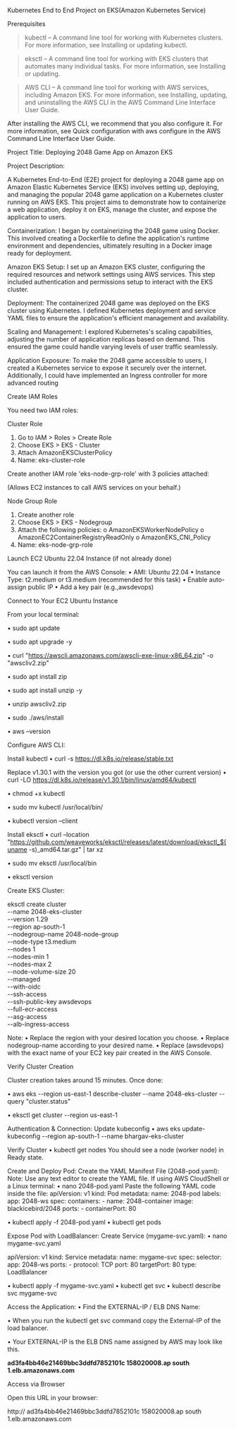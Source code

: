 Kubernetes End to End Project on EKS(Amazon Kubernetes Service)

Prerequisites

> kubectl – A command line tool for working with Kubernetes clusters. For more information, see Installing or updating kubectl.

> eksctl – A command line tool for working with EKS clusters that automates many individual tasks. For more information, see Installing or updating.

> AWS CLI – A command line tool for working with AWS services, including Amazon EKS. For more information, see Installing, updating, and uninstalling the AWS CLI in the AWS Command Line Interface User Guide.

After installing the AWS CLI, we recommend that you also configure it. For more information, see Quick configuration with aws configure in the AWS Command Line Interface User Guide.

Project Title: Deploying 2048 Game App on Amazon EKS

Project Description:

A Kubernetes End-to-End (E2E) project for deploying a 2048 game app on Amazon Elastic Kubernetes Service (EKS) involves setting up, deploying, and managing the popular 2048 game application on a Kubernetes cluster running on AWS EKS. This project aims to demonstrate how to containerize a web application, deploy it on EKS, manage the cluster, and expose the application to users.

Containerization:
I began by containerizing the 2048 game using Docker. This involved creating a Dockerfile to define the application's runtime environment and dependencies, ultimately resulting in a Docker image ready for deployment.

Amazon EKS Setup:
I set up an Amazon EKS cluster, configuring the required resources and network settings using AWS services. This step included authentication and permissions setup to interact with the EKS cluster.

Deployment:
The containerized 2048 game was deployed on the EKS cluster using Kubernetes. I defined Kubernetes deployment and service YAML files to ensure the application's efficient management and availability.

Scaling and Management:
I explored Kubernetes's scaling capabilities, adjusting the number of application replicas based on demand. This ensured the game could handle varying levels of user traffic seamlessly.

Application Exposure:
To make the 2048 game accessible to users, I created a Kubernetes service to expose it securely over the internet. Additionally, I could have implemented an Ingress controller for more advanced routing

Create IAM Roles

You need two IAM roles:

Cluster Role

1.	Go to IAM > Roles > Create Role
2.	Choose EKS > EKS - Cluster
3.	Attach AmazonEKSClusterPolicy
4.	Name: eks-cluster-role

 
Create another IAM role 'eks-node-grp-role' with 3 policies attached: 

(Allows EC2 instances to call AWS services on your behalf.)

Node Group Role

1.	Create another role
2.	Choose EKS > EKS - Nodegroup
3.	Attach the following policies:
o	AmazonEKSWorkerNodePolicy
o	AmazonEC2ContainerRegistryReadOnly
o	AmazonEKS_CNI_Policy
4.	Name: eks-node-grp-role

Launch EC2 Ubuntu 22.04 Instance (if not already done)

You can launch it from the AWS Console:
•	AMI: Ubuntu 22.04 
•	Instance Type: t2.medium or t3.medium (recommended for this task)
•	Enable auto-assign public IP
•	Add a key pair (e.g.,awsdevops)
 
Connect to Your EC2 Ubuntu Instance

From your local terminal:

•	sudo apt update

•	sudo apt upgrade -y

•	curl "https://awscli.amazonaws.com/awscli-exe-linux-x86_64.zip" -o "awscliv2.zip"

•	sudo apt install zip

•	sudo apt install unzip -y

•	unzip awscliv2.zip

•	sudo ./aws/install

•	aws –version


Configure AWS CLI: 

Install kubectl
•	curl -s https://dl.k8s.io/release/stable.txt

Replace v1.30.1 with the version you got (or use the other current version)
•	curl -LO https://dl.k8s.io/release/v1.30.1/bin/linux/amd64/kubectl

•	chmod +x kubectl

•	sudo mv kubectl /usr/local/bin/

•	kubectl version –client

 
Install eksctl
•	curl –location "https://github.com/weaveworks/eksctl/releases/latest/download/eksctl_$(uname -s)_amd64.tar.gz" | tar xz

•	sudo mv eksctl /usr/local/bin

•	eksctl version
 
Create EKS Cluster:

eksctl create cluster \
--name 2048-eks-cluster \
--version 1.29 \
--region ap-south-1 \
--nodegroup-name 2048-node-group \
--node-type t3.medium \
--nodes 1 \
--nodes-min 1 \
--nodes-max 2 \
--node-volume-size 20 \
--managed \
--with-oidc \
--ssh-access \
--ssh-public-key awsdevops\
--full-ecr-access \
--asg-access \
--alb-ingress-access

Note:
•	Replace the region with your desired location you choose.
•	Replace nodegroup-name according to your desired name.
•	Replace (awsdevops) with the exact name of your EC2 key pair created in the AWS Console.


Verify Cluster Creation

Cluster creation takes around 15 minutes. Once done:

•	aws eks --region us-east-1 describe-cluster --name 2048-eks-cluster --query "cluster.status"
 
 
•	eksctl get cluster --region us-east-1
 
 

Authentication & Connection:
Update kubeconfig
•	aws eks update-kubeconfig --region ap-south-1 --name bhargav-eks-cluster

Verify Cluster
•	kubectl get nodes
You should see a node (worker node) in Ready state. 
 

Create and Deploy Pod:
Create the YAML Manifest File (2048-pod.yaml):
Note: Use any text editor to create the YAML file. If using AWS CloudShell or a Linux terminal:
•	nano 2048-pod.yaml
Paste the following YAML code inside the file:
apiVersion: v1
kind: Pod
metadata:
  name: 2048-pod
  labels:
    app: 2048-ws
spec:
  containers:
    - name: 2048-container
      image: blackicebird/2048
      ports:
        - containerPort: 80

 
•	kubectl apply -f 2048-pod.yaml
•	kubectl get pods
 
Expose Pod with LoadBalancer:
Create Service (mygame-svc.yaml):
•	nano mygame-svc.yaml

apiVersion: v1
kind: Service
metadata:
  name: mygame-svc
spec:
  selector:
    app: 2048-ws
  ports:
    - protocol: TCP
      port: 80
      targetPort: 80
  type: LoadBalancer
 
•	kubectl apply -f mygame-svc.yaml
•	kubectl get svc
•	kubectl describe svc mygame-svc
 
Access the Application:
•	Find the EXTERNAL-IP / ELB DNS Name:

•	When you run the kubectl get svc command copy the External-IP of the load balancer.

•	Your EXTERNAL-IP is the ELB DNS name assigned by AWS may look like this.

**ad3fa4bb46e21469bbc3ddfd7852101c 158020008.ap south 1.elb.amazonaws.com**

Access via Browser

Open this URL in your browser:

http:// ad3fa4bb46e21469bbc3ddfd7852101c 158020008.ap south 1.elb.amazonaws.com
 


